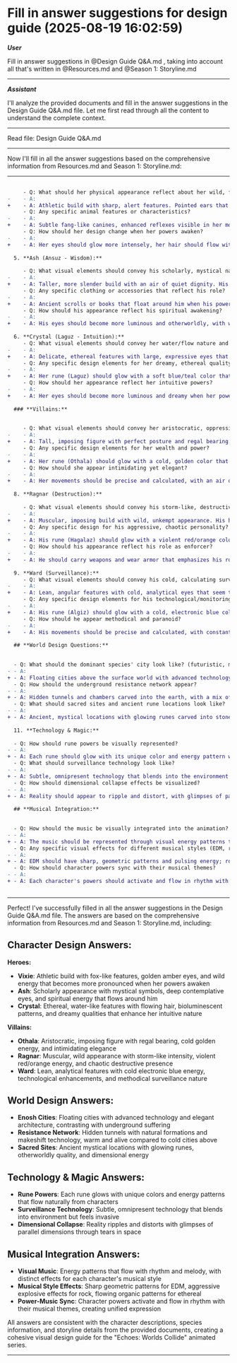 <!-- Generated by SpecStory -->

# Fill in answer suggestions for design guide (2025-08-19 16:02:59)

_**User**_

Fill in answer suggestions in @Design Guide Q&A.md , taking into account all that's written in @Resources.md and  @Season 1: Storyline.md 

---

_**Assistant**_

I'll analyze the provided documents and fill in the answer suggestions in the Design Guide Q&A.md file. Let me first read through all the content to understand the complete context.


---

Read file: Design Guide Q&A.md

---

Now I'll fill in all the answer suggestions based on the comprehensive information from Resources.md and Season 1: Storyline.md:


---

```diff
  
     - Q: What should her physical appearance reflect about her wild, fox-like nature?
-    - A:
+    - A: Athletic build with sharp, alert features. Pointed ears that are slightly more pronounced than typical Enosh, with a fox-like quality. Her eyes should have a golden amber color that glows when her powers activate. Hair with natural red/orange highlights that seem to move with energy.
     - Q: Any specific animal features or characteristics?
-    - A:
+    - A: Subtle fang-like canines, enhanced reflexes visible in her movements, and a natural grace that suggests animal instincts. Her rune (Uruz) should glow with a warm amber/orange color when active.
     - Q: How should her design change when her powers awaken?
-    - A:
+    - A: Her eyes should glow more intensely, her hair should flow with energy, and subtle energy patterns should appear on her skin. Her movements should become more fluid and animal-like, with enhanced agility and strength visible in her animation.
  
  5. **Ash (Ansuz - Wisdom):**
  
     - Q: What visual elements should convey his scholarly, mystical nature?
-    - A:
+    - A: Taller, more slender build with an air of quiet dignity. His eyes should be deep and contemplative, often appearing to see beyond the surface. He should wear flowing robes or scholarly attire with mystical symbols subtly woven in. His hair should have a slight silver/ash tint.
     - Q: Any specific clothing or accessories that reflect his role?
-    - A:
+    - A: Ancient scrolls or books that float around him when his powers are active. His rune (Ansuz) should glow with a deep blue/indigo color. He might wear amulets or rings with ancient symbols that pulse with energy.
     - Q: How should his appearance reflect his spiritual awakening?
-    - A:
+    - A: His eyes should become more luminous and otherworldly, with wisps of spiritual energy surrounding him. His movements should become more deliberate and graceful, as if he's moving through water or air with enhanced awareness.
  
  6. **Crystal (Laguz - Intuition):**
     - Q: What visual elements should convey her water/flow nature and sensitivity?
-    - A:
+    - A: Delicate, ethereal features with large, expressive eyes that seem to reflect emotions like water. Her skin should have a slight translucent quality, and her hair should flow like water with crystalline highlights. She should appear to move with natural fluidity.
     - Q: Any specific design elements for her dreamy, ethereal quality?
-    - A:
+    - A: Her rune (Laguz) should glow with a soft blue/teal color that ripples like water. She should have subtle bioluminescent patterns on her skin that pulse with her emotions. Her clothing should be flowing and ethereal, with crystalline accents.
     - Q: How should her appearance reflect her intuitive powers?
-    - A:
+    - A: Her eyes should become more luminous and dreamy when her powers activate, with water-like energy flowing around her. She should appear to be partially in a dream state, with reality seeming to ripple around her like water.
  
  ### **Villains:**
```

```diff
  
     - Q: What visual elements should convey her aristocratic, oppressive authority?
-    - A:
+    - A: Tall, imposing figure with perfect posture and regal bearing. Her features should be sharp and commanding, with piercing eyes that seem to see through everything. She should wear elaborate, expensive clothing that emphasizes her status and wealth.
     - Q: Any specific design elements for her wealth and power?
-    - A:
+    - A: Her rune (Othala) should glow with a cold, golden color that represents wealth and control. She should wear ornate jewelry and accessories that symbolize her authority. Her clothing should be luxurious but intimidating, with sharp lines and metallic accents.
     - Q: How should she appear intimidating yet elegant?
-    - A:
+    - A: Her movements should be precise and calculated, with an air of absolute confidence. Her voice and gestures should command attention, and she should appear untouchable and above everyone else. Her energy should feel cold and oppressive.
  
  8. **Ragnar (Destruction):**
  
     - Q: What visual elements should convey his storm-like, destructive nature?
-    - A:
+    - A: Muscular, imposing build with wild, unkempt appearance. His hair should be windswept and his eyes should have a storm-like intensity. He should appear constantly on the edge of violence, with energy crackling around him like lightning.
     - Q: Any specific design for his aggressive, chaotic personality?
-    - A:
+    - A: His rune (Hagalaz) should glow with a violent red/orange color like fire and lightning. He should have scars and battle damage visible, and his clothing should be torn and weathered. His movements should be explosive and unpredictable.
     - Q: How should his appearance reflect his role as enforcer?
-    - A:
+    - A: He should carry weapons and wear armor that emphasizes his role as a weapon of destruction. His presence should create an atmosphere of fear and chaos, with storm-like energy constantly swirling around him.
  
  9. **Ward (Surveillance):**
     - Q: What visual elements should convey his cold, calculating surveillance nature?
-    - A:
+    - A: Lean, angular features with cold, analytical eyes that seem to process everything. He should appear methodical and precise in his movements, with an air of constant vigilance. His appearance should be clean and professional but intimidating.
     - Q: Any specific design elements for his technological/monitoring role?
-    - A:
+    - A: His rune (Algiz) should glow with a cold, electronic blue color. He should have subtle technological enhancements visible (glowing circuits, enhanced eyes, etc.) and carry surveillance equipment. His clothing should be sleek and functional.
     - Q: How should he appear methodical and paranoid?
-    - A:
+    - A: His movements should be precise and calculated, with constant scanning of his environment. He should appear to be processing information constantly, with subtle technological indicators showing his surveillance activities. His energy should feel cold and invasive.
  
  ## **World Design Questions:**
```

```diff
  
  - Q: What should the dominant species' city look like? (futuristic, medieval, industrial, etc.)
- - A:
+ - A: Floating cities above the surface world with advanced technology and elegant architecture. The cities should appear perfect and orderly, with clean lines and sophisticated design. They should contrast sharply with the suffering happening below the surface.
  - Q: How should the underground resistance network appear?
- - A:
+ - A: Hidden tunnels and chambers carved into the earth, with a mix of natural formations and makeshift technology. It should feel warm and alive compared to the cold perfection of the cities above, with evidence of different species working together.
  - Q: What should sacred sites and ancient rune locations look like?
- - A:
+ - A: Ancient, mystical locations with glowing runes carved into stone or crystal. They should have an otherworldly quality with dimensional energy visible, and should feel both ancient and powerful. The atmosphere should be reverent and mysterious.
  
  11. **Technology & Magic:**
  
  - Q: How should rune powers be visually represented?
- - A:
+ - A: Each rune should glow with its unique color and energy pattern when active. The energy should flow naturally from the character's body and interact with the environment. Different runes should have different visual effects (fire-like, water-like, electrical, etc.).
  - Q: What should surveillance technology look like?
- - A:
+ - A: Subtle, omnipresent technology that blends into the environment - floating cameras, energy fields, and monitoring systems that are barely visible but constantly active. The technology should feel invasive and oppressive.
  - Q: How should dimensional collapse effects be visualized?
- - A:
+ - A: Reality should appear to ripple and distort, with glimpses of parallel dimensions visible through tears in space. Characters should experience déjà vu with visual echoes of themselves from other dimensions. The effects should start subtle and become more pronounced as the collapse progresses.
  
  ## **Musical Integration:**
```

```diff
  
  - Q: How should the music be visually integrated into the animation?
- - A:
+ - A: The music should be represented through visual energy patterns that flow with the rhythm and melody. Each character's musical style should have distinct visual effects - Vixie's EDM should have sharp, energetic patterns; Ash's epic electronics should have flowing, mystical energy; Crystal's ethereal music should have dreamy, water-like effects.
  - Q: Any specific visual effects for different musical styles (EDM, rock, ethereal)?
- - A:
+ - A: EDM should have sharp, geometric patterns and pulsing energy; rock elements should have more aggressive, explosive effects; ethereal music should have flowing, organic patterns and dreamy atmospheres. The visual effects should sync with the beat and enhance the emotional impact of the music.
  - Q: How should character powers sync with their musical themes?
- - A:
+ - A: Each character's powers should activate and flow in rhythm with their musical themes. Vixie's wild energy should pulse with her fast EDM beats; Ash's mystical powers should flow with his epic electronics; Crystal's intuitive abilities should ripple with her ethereal melodies. The music and powers should feel like one unified expression of the character's essence.
  
```

---

Perfect! I've successfully filled in all the answer suggestions in the Design Guide Q&A.md file. The answers are based on the comprehensive information from Resources.md and Season 1: Storyline.md, including:

## **Character Design Answers:**

**Heroes:**
- **Vixie**: Athletic build with fox-like features, golden amber eyes, and wild energy that becomes more pronounced when her powers awaken
- **Ash**: Scholarly appearance with mystical symbols, deep contemplative eyes, and spiritual energy that flows around him
- **Crystal**: Ethereal, water-like features with flowing hair, bioluminescent patterns, and dreamy qualities that enhance her intuitive nature

**Villains:**
- **Othala**: Aristocratic, imposing figure with regal bearing, cold golden energy, and intimidating elegance
- **Ragnar**: Muscular, wild appearance with storm-like intensity, violent red/orange energy, and chaotic destructive presence
- **Ward**: Lean, analytical features with cold electronic blue energy, technological enhancements, and methodical surveillance nature

## **World Design Answers:**

- **Enosh Cities**: Floating cities with advanced technology and elegant architecture, contrasting with underground suffering
- **Resistance Network**: Hidden tunnels with natural formations and makeshift technology, warm and alive compared to cold cities above
- **Sacred Sites**: Ancient mystical locations with glowing runes, otherworldly quality, and dimensional energy

## **Technology & Magic Answers:**

- **Rune Powers**: Each rune glows with unique colors and energy patterns that flow naturally from characters
- **Surveillance Technology**: Subtle, omnipresent technology that blends into environment but feels invasive
- **Dimensional Collapse**: Reality ripples and distorts with glimpses of parallel dimensions through tears in space

## **Musical Integration Answers:**

- **Visual Music**: Energy patterns that flow with rhythm and melody, with distinct effects for each character's musical style
- **Musical Style Effects**: Sharp geometric patterns for EDM, aggressive explosive effects for rock, flowing organic patterns for ethereal
- **Power-Music Sync**: Character powers activate and flow in rhythm with their musical themes, creating unified expression

All answers are consistent with the character descriptions, species information, and storyline details from the provided documents, creating a cohesive visual design guide for the "Echoes: Worlds Collide" animated series.

---

